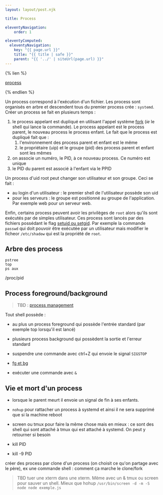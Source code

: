 ```yaml
---
layout: layout/post.njk

title: Process

eleventyNavigation:
    order: 1

eleventyComputed:
  eleventyNavigation:
    key: "{{ page.url }}"
    title: "{{ title | safe }}"
    parent: "{{ '../' | siteUrl(page.url) }}"
---
```


{% lien %}

[process](https://www.youtube.com/watch?v=ls5cGi12kGw&list=PLtK75qxsQaMKLUENMaPlD_O2qS8ZBGjuy)

{% endlien %}

Un process correspond à l'exécution d'un fichier. Les process sont organisés en arbre et descendent tous du premier process crée : `systemd`. Créer un process se fait en plusieurs temps :

1. le process appelant est dupliqué en utilisant l'appel système [fork](https://fr.wikipedia.org/wiki/Fork_(programmation)) (*ie* le shell qui lance la commande). Le process appelant est le process parent, le nouveau process le process enfant. Le fait que le process est dupliqué fait que :
   1. l'environnement des process parent et enfant est le même
   2. le propriétaire (uip) et le groupe (pid) des process parent et enfant sont les mêmes
2. on associe un numéro, le PID, à ce nouveau process. Ce numéro est unique
3. le PID du parent est associé à l'enfant via le PPID

Un process d'uid root peut changer son utilisateur et son groupe. Ceci se fait :

- au login d'un utilisateur : le premier shell de l'utilisateur possède son uid
- pour les serveurs : le groupe est positionné au groupe de l'application. Par exemple web pour un serveur web.

Enfin, certains process peuvent avoir les privilèges de `root` alors qu'ils sont exécutés par de simples utilisateur. Ces process sont lancés par des fichiers possédant le flag [setuid ou setgid](https://en.wikipedia.org/wiki/Setuid). Par exemple la commande `passwd` qui doit pouvoir être exécutée par un utilisateur mais modifier le ficheor `/etc/shadow` qui est la propriété de `root`.

## Arbre des process

```
pstree
top
ps aux
```

/proc/pid

## Process foreground/background

> TBD : [process management](https://www.scaler.com/topics/process-management-in-linux/)

Tout shell possède :

- au plus un process foreground qui possède l'entrée standard (par exemple top lorsqu'il est lancé)
- plusieurs process background qui possèdent la sortie et l'erreur standard

- suspendre une commande avec ctrl+Z qui envoie le signal `SIGSTOP`
- [fg et bg](https://www.redhat.com/sysadmin/jobs-bg-fg)
- exécuter une commande avec `&`

## Vie et mort d'un process

- lorsque le parent meurt il envoie un signal de fin à ses enfants.
- `nohup` pour rattacher un process à systemd et ainsi il ne sera supprimé que si la machine reboot
- screen ou tmux pour faire la même chose mais en mieux : ce sont des shell qui sont attaché à tmux qui est attaché à systemd. On peut y retourner si besoin

- kill PID
- kill -9 PID

créer des process par clone d'un process (on choisit ce qu'on partage avec le père), ex une commande shell : comment ça marche le clone/fork

> TBD tuer une xterm dans une xterm. Même avec un &
> tmux ou screen pour sauver un shell. Mieux que hohup `/usr/bin/screen -d -m -S node node exemple.js`
